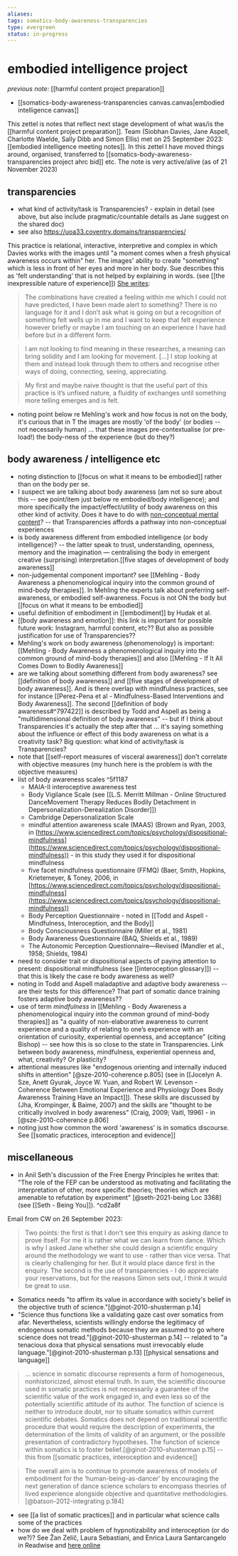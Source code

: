 ```yaml
---
aliases: 
tags: somatics-body-awareness-transparencies
type: evergreen
status: in-progress
---
```


# embodied intelligence project

_previous note:_ [[harmful content project preparation]]

- [[somatics-body-awareness-transparencies canvas.canvas|embodied intelligence canvas]]

This zettel is notes that reflect next stage development of what was/is the [[harmful content project preparation]]. Team (Siobhan Davies, Jane Aspell, Charlotte Waelde, Sally Dibb and Simon Ellis) met on 25 September 2023: [[embodied intelligence meeting notes]]. In this zettel I have moved things around, organised, transferred to [[somatics-body-awareness-transparencies project ahrc bid]] etc. The note is very active/alive (as of 21 November 2023)

## transparencies

- what kind of activity/task is Transparencies? - explain in detail (see above, but also include pragmatic/countable details as Jane suggest on the shared doc)
- see also <https://uoa33.coventry.domains/transparencies/>

 This practice is relational, interactive, interpretive and complex in which Davies works with the images until "a moment comes when a fresh physical awareness occurs within" her. The images' ability to create "something" which is less in front of her eyes and more in her body. Sue describes this as 'felt understanding' that is not helped by explaining in words. (see [[the inexpressible nature of experience]]) [She writes](https://livecoventryac-my.sharepoint.com/:b:/g/personal/ac1906_coventry_ac_uk/EQMADxtq1V5Iu4bVj9zxDDkBYIiGQPL529Lo26kVMTmirA?e=KtPy37): 

> The combinations have created a feeling within me which I could not have predicted, I have been made alert to something? There is no language for it and I don’t ask what is going on but a recognition of something felt wells up in me and I want to keep that felt experience however briefly or maybe I am touching on an experience I have had before but in a different form.

> I am not looking to find meaning in these researches, a meaning can bring solidity and I am looking for movement. [...] I stop looking at them and instead look through them to others and recognise other ways of doing, connecting, seeing, appreciating.

> My first and maybe naive thought is that the useful part of this practice is it’s unfixed nature, a fluidity of exchanges until something more telling emerges and is felt.

- noting point below re Mehling's work and how focus is not on the body, it's curious that in T the images are mostly 'of the body' (or bodies -- not necessarily human) ... that these images pre-contextualise (or pre-load!) the body-ness of the experience (but do they?)

## body awareness / intelligence etc

- noting distinction to [[focus on what it means to be embodied]] rather than on the body per se.
- I suspect we are talking about body awareness (am not so sure about this -- see point/item just below re embodied/body intelligence); and more specifically the impact/effect/utility of body awareness on this other kind of activity. Does it have to do with [non-conceptual mental content](https://plato.stanford.edu/entries/content-nonconceptual/)? -- that Transparencies affords a pathway into non-conceptual experiences
- is body awareness different from embodied intelligence (or body intelligence)? -- the latter speak to trust, understanding, openness, memory and the imagination — centralising the body in emergent creative (surprising) interpretation.[[five stages of development of body awareness]] 
- non-judgemental component important? see [[Mehling - Body Awareness a phenomenological inquiry into the common ground of mind-body therapies]]. In Mehling the experts talk about preferring self-awareness, or embodied self-awareness. Focus is not ON the body but [[focus on what it means to be embodied]] 
- useful definition of embodiment in [[embodiment]] by Hudak et al. 
- [[body awareness and emotion]]: this link is important for possible future work: Instagram, harmful content, etc?? But also as possible justification for use of Transparencies?? 
- Mehling's work on body awareness (phenomenology) is important: [[Mehling - Body Awareness a phenomenological inquiry into the common ground of mind-body therapies]] and also [[Mehling - If It All Comes Down to Bodily Awareness]]
- are we talking about something different from body awareness? see [[definition of body awareness]] and [[five stages of development of body awareness]]. And is there overlap with mindfulness practices, see for instance [[Perez-Pena et al - Mindfulness-Based Interventions and Body Awareness]]. The second [[definition of body awareness#^797422]] is described by Todd and Aspell as being a "multidimensional definition of body awareness" -- but if I think about Transparencies it's actually the step after that ... it's saying something about the influence or effect of this body awareness on what is a creativity task? Big question: what kind of activity/task is Transparencies?  
- note that [[self-report measures of visceral awareness]] don't correlate with objective measures (my hunch here is the problem is with the objective measures)
- list of body awareness scales ^5f1187
	+ MAIA-II interoceptive awareness test
	+ Body Vigilance Scale (see [[L.S. Merritt Millman - Online Structured DanceMovement Therapy Reduces Bodily Detachment in Depersonalization-Derealization Disorder]])
	+ Cambridge Depersonalization Scale
	+ mindful attention awareness scale (MAAS) (Brown and Ryan, 2003, in [https://www.sciencedirect.com/topics/psychology/dispositional-mindfulness](https://www.sciencedirect.com/topics/psychology/dispositional-mindfulness)) - in this study they used it for dispositional mindfulness
	+ five facet mindfulness questionnaire (FFMQ) (Baer, Smith, Hopkins, Krietemeyer, & Toney, 2006, in [https://www.sciencedirect.com/topics/psychology/dispositional-mindfulness](https://www.sciencedirect.com/topics/psychology/dispositional-mindfulness))
	+ Body Perception Questionnaire - noted in [[Todd and Aspell - Mindfulness, Interoception, and the Body]]
	+ Body Consciousness Questionnaire (Miller et al., 1981)
	+ Body Awareness Questionnaire (BAQ, Shields et al., 1989) 
	+ The Autonomic Perception Questionnaire—Revised (Mandler et al., 1958; Shields, 1984)
- need to consider trait or dispositional aspects of paying attention to present: dispositional mindfulness (see [[interoception glossary]]) -- that this is likely the case re body awareness as well? 
- noting in Todd and Aspell maladaptive and adaptive body awareness -- are their tests for this difference? That part of somatic dance training fosters adaptive body awareness??
- use of term _mindfulness_ in [[Mehling - Body Awareness a phenomenological inquiry into the common ground of mind-body therapies]] as "a quality of non-elaborative awareness to current experience and a quality of relating to one’s experience with an orientation of curiosity, experiential openness, and acceptance" (citing Bishop) -- see how this is so close to the state in Transparencies. Link between body awareness, mindfulness, experiential openness and, what, creativity? Or plasticity? 
- attentional measures like "endogenous orienting and internally induced shifts in attention" [@sze-2010-coherence p.805] (see in [[Jocelyn A. Sze, Anett Gyurak, Joyce W. Yuan, and Robert W. Levenson - Coherence Between Emotional Experience and Physiology Does Body Awareness Training Have an Impact]]). These skills are discussed by (Jha, Krompinger, & Baime, 2007) and the skills are "thought to be critically involved in body awareness" (Craig, 2009; Vaitl, 1996) - in [@sze-2010-coherence p.806]
- noting just how common the word 'awareness' is in somatics discourse. See [[somatic practices, interoception and evidence]]


## miscellaneous 

- in Anil Seth's discussion of the Free Energy Principles he writes that: "The role of the FEP can be understood as motivating and facilitating the interpretation of other, more specific theories; theories which are amenable to refutation by experiment" [@seth-2021-being Loc 3368] (see [[Seth - Being You]]). ^cd2a8f

Email from CW on 26 September 2023: 
> Two points: the first is that I don't see this enquiry as asking dance to prove itself. For me it is rather what we can learn from dance. Which is why I asked Jane whether she could design a scientific enquiry around the methodology we want to use - rather than vice versa. That is clearly challenging for her. But it would place dance first in the enquiry. The second is the use of transparencies - I do appreciate your reservations, but for the reasons Simon sets out, I think it would be great to use.


- Somatics needs "to affirm its value in accordance with society's belief in the objective truth of science."[@ginot-2010-shusterman p.14]
- "Science thus functions like a validating gaze cast over somatics from afar. Nevertheless, scientists willingly endorse the legitimacy of endogenous somatic methods because they are assumed to go where science does not tread."[@ginot-2010-shusterman p.14] -- related to "a tenacious doxa that physical sensations must irrevocably elude language."[@ginot-2010-shusterman p.13] [[physical sensations and language]]

> ... science in somatic discourse represents a form of homogeneous, nonhistoricized, almost eternal truth. In sum, the scientific discourse used in somatic practices is not necessarily a guarantee of the scientific value of the work engaged in, and even less so of the potentially scientific attitude of its author. The function of science is neither to introduce doubt, nor to situate somatics within current scientific debates. Somatics does not depend on traditional scientific procedure that would require the description of experiments, the determination of the limits of validity of an argument, or the possible presentation of contradictory hypotheses. The function of science within somatics is to foster belief.[@ginot-2010-shusterman p.15] -- this from [[somatic practices, interoception and evidence]]

> The overall aim is to continue to promote awareness of models of embodiment for the ‘human-being-as-dancer’ by encouraging the next generation of dance science scholars to encompass theories of lived experience alongside objective and quantitative methodologies.[@batson-2012-integrating p.184]

- see [[a list of somatic practices]] and in particular what science calls some of the practices
- how do we deal with problem of hypnotizability and interoception (or do we?)? See Žan Zelič, Laura Sebastiani, and Enrica Laura Santarcangelo in Readwise and [here online](https://www.tandfonline.com/doi/epub/10.1080/00207144.2023.2226188?needAccess=true)
